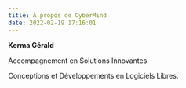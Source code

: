 ```yaml
---
title: À propos de CyberMind
date: 2022-02-19 17:16:01
---
```


**Kerma Gérald**

Accompagnement en Solutions Innovantes.

Conceptions et Développements en Logiciels Libres.
